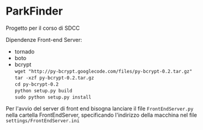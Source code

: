ParkFinder
==========

Progetto per il corso di SDCC

Dipendenze Front-end Server:
<ul>
  <li>tornado</li>
  <li>boto</li>
  <li>bcrypt<br>
    <code>wget "http://py-bcrypt.googlecode.com/files/py-bcrypt-0.2.tar.gz"</code><br>
    <code>tar -xzf py-bcrypt-0.2.tar.gz</code><br>
    <code>cd py-bcrypt-0.2</code><br>
    <code>python setup.py build</code><br>
    <code>sudo python setup.py install</code><br>
  
  </li>
</ul>
<p>
  Per l'avvio del server di front end bisogna lanciare il file <code>FrontEndServer.py</code> nella cartella FrontEndServer, specificando l'indirizzo della macchina nel file <code>settings/FrontEndServer.ini</code>
</p>
